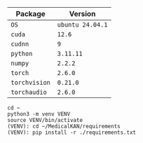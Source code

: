 | Package       | Version          |
|---------------|------------------|
| `OS`          | `ubuntu 24.04.1` |
| `cuda`        | `12.6`           |
| `cudnn`       | `9`              |
| `python`      | `3.11.11`        |
| `numpy`       | `2.2.2`          |
| `torch`       | `2.6.0`          |
| `torchvision` | `0.21.0`         |
| `torchaudio`  | `2.6.0`          |

```
cd ~
python3 -m venv VENV
source VENV/bin/activate
(VENV): cd ~/MedicalKAN/requirements
(VENV): pip install -r ./requirements.txt
```
